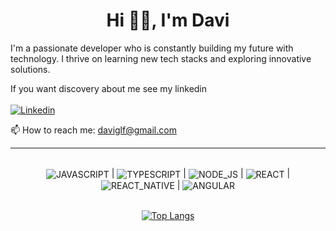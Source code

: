 <h1 align="center"> Hi 👋🏽, I'm Davi </h1>

<span> I'm a passionate developer who is constantly building my future with technology. I thrive on learning new tech stacks and exploring innovative solutions. 

If you want discovery about me see my linkedin
</br>
</br>
[![Linkedin](https://img.shields.io/badge/LinkedIn-0077B5?style=for-the-badge&logo=linkedin&logoColor=white)](https://www.linkedin.com/in/davisouzadev/)
<p > 📫 How to reach me: <a href="mailto:daviglf@gmail.com">daviglf@gmail.com</a>

<hr>
</br>
<div align="center" style="display:inline_block;">
    <img align="center" alt="JAVASCRIPT" src="https://img.shields.io/badge/JavaScript-323330?style=for-the-badge&logo=javascript&logoColor=F7DF1E"/>
    |
    <img align="center" alt="TYPESCRIPT" src="https://img.shields.io/badge/TypeScript-007ACC?style=for-the-badge&logo=typescript&logoColor=white"/>
    |
    <img align="center" alt="NODE_JS" src="https://img.shields.io/badge/Node.js-43853D?style=for-the-badge&logo=node.js&logoColor=white"/>
    |
    <img align="center" alt="REACT" src="https://img.shields.io/badge/React-20232A?style=for-the-badge&logo=react&logoColor=61DAFB"/>
    |
    <img align="center" alt="REACT_NATIVE" src="https://img.shields.io/badge/React_Native-20232A?style=for-the-badge&logo=react&logoColor=61DAFB"/>
    |
    <img align="center" alt="ANGULAR" src="https://img.shields.io/badge/Angular-DD0031?style=for-the-badge&logo=angular&logoColor=white"/>

</br>
</br>

[![Top Langs](https://github-readme-stats.vercel.app/api/top-langs/?username=davisouzamoya&layout=donut)](https://github.com/anuraghazra/github-readme-stats)

</div>


